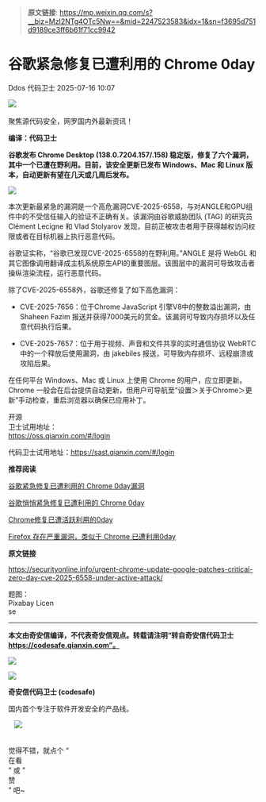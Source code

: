 > **原文链接**: https://mp.weixin.qq.com/s?__biz=MzI2NTg4OTc5Nw==&mid=2247523583&idx=1&sn=f3695d751d9189ce3ff6b61f71cc9942

#  谷歌紧急修复已遭利用的 Chrome 0day  
Ddos  代码卫士   2025-07-16 10:07  
  
![](https://mmbiz.qpic.cn/mmbiz_gif/Az5ZsrEic9ot90z9etZLlU7OTaPOdibteeibJMMmbwc29aJlDOmUicibIRoLdcuEQjtHQ2qjVtZBt0M5eVbYoQzlHiaw/640?wx_fmt=gif "")  
    
聚焦源代码安全，网罗国内外最新资讯！  
  
**编译：代码卫士**  
  
**谷歌发布 Chrome Desktop (138.0.7204.157/.158) 稳定版，修复了六个漏洞，其中一个已遭在野利用。目前，该安全更新已发布 Windows、Mac 和 Linux 版本，自动更新有望在几天或几周后发布。**  
  
![](https://mmbiz.qpic.cn/mmbiz_png/oBANLWYScMRRbmOnuRdJWeyWKga3vkZgq3e0ibI4Bq1nM4F2UmgbaibBfDs67uQDTWJYzz1LtaRc0EtKnfcvvYjA/640?wx_fmt=png&from=appmsg "")  
  
  
本次更新最紧急的漏洞是一个高危漏洞CVE-2025-6558，与对ANGLE和GPU组件中的不受信任输入的验证不正确有关。该漏洞由谷歌威胁团队 (TAG) 的研究员 Clément Lecigne 和 Vlad Stolyarov 发现，目前正被攻击者用于获得越权访问权限或者在目标机器上执行恶意代码。  
  
谷歌证实称，“谷歌已发现CVE-2025-6558的在野利用。”ANGLE 是将 WebGL 和其它图像调用翻译成主机系统原生API的重要图层。该图层中的漏洞可导致攻击者操纵渲染流程，运行恶意代码。  
  
除了CVE-2025-6558外，谷歌还修复了如下高危漏洞：  
  
- CVE-2025-7656：位于Chrome JavaScript 引擎V8中的整数溢出漏洞，由 Shaheen Fazim 报送并获得7000美元的赏金。该漏洞可导致内存损坏以及任意代码执行后果。  
  
- CVE-2025-7657：位于用于视频、声音和文件共享的实时通信协议 WebRTC 中的一个释放后使用漏洞，由 jakebiles 报送，可导致内存损坏、远程崩溃或攻陷后果。  
  
  
  
在任何平台 Windows、Mac 或 Linux 上使用 Chrome 的用户，应立即更新。Chrome 一般会在后台提供自动更新，但用户可导航至“设置＞关于Chrome＞更新”手动检查，重启浏览器以确保已应用补丁。  
  
  
开源  
卫士试用地址：  
https://oss.qianxin.com/#/login  
  
  
代码卫士试用地址：https://sast.qianxin.com/#/login  
  
  
  
  
  
  
  
  
  
  
  
  
  
  
**推荐阅读**  
  
[谷歌紧急修复已遭利用的 Chrome 0day漏洞](https://mp.weixin.qq.com/s?__biz=MzI2NTg4OTc5Nw==&mid=2247523414&idx=1&sn=af483917f833027e64a5dc3b05e6f56a&scene=21#wechat_redirect)  
  
  
[谷歌悄悄紧急修复已遭利用的 Chrome 0day](https://mp.weixin.qq.com/s?__biz=MzI2NTg4OTc5Nw==&mid=2247523177&idx=1&sn=6ead40fb0a70735a161f4ecd984a3f01&scene=21#wechat_redirect)  
  
  
[Chrome修复已遭活跃利用的0day](https://mp.weixin.qq.com/s?__biz=MzI2NTg4OTc5Nw==&mid=2247523031&idx=1&sn=40bc8fad7dc229f984420d3f6109a0b9&scene=21#wechat_redirect)  
  
  
[Firefox 存在严重漏洞，类似于 Chrome 已遭利用0day](https://mp.weixin.qq.com/s?__biz=MzI2NTg4OTc5Nw==&mid=2247522612&idx=2&sn=50c7ad88e87b485a09c7ae916f9d9677&scene=21#wechat_redirect)  
  
  
  
  
  
**原文链接**  
  
https://securityonline.info/urgent-chrome-update-google-patches-critical-zero-day-cve-2025-6558-under-active-attack/  
  
  
题图：  
Pixabay Licen  
se  
  
****  
**本文由奇安信编译，不代表奇安信观点。转载请注明“转自奇安信代码卫士 https://codesafe.qianxin.com”。**  
  
  
  
  
![](https://mmbiz.qpic.cn/mmbiz_jpg/oBANLWYScMSf7nNLWrJL6dkJp7RB8Kl4zxU9ibnQjuvo4VoZ5ic9Q91K3WshWzqEybcroVEOQpgYfx1uYgwJhlFQ/640?wx_fmt=jpeg "")  
  
![](https://mmbiz.qpic.cn/mmbiz_jpg/oBANLWYScMSN5sfviaCuvYQccJZlrr64sRlvcbdWjDic9mPQ8mBBFDCKP6VibiaNE1kDVuoIOiaIVRoTjSsSftGC8gw/640?wx_fmt=jpeg "")  
  
**奇安信代码卫士 (codesafe)**  
  
国内首个专注于软件开发安全的产品线。  
  
   ![](https://mmbiz.qpic.cn/mmbiz_gif/oBANLWYScMQ5iciaeKS21icDIWSVd0M9zEhicFK0rbCJOrgpc09iaH6nvqvsIdckDfxH2K4tu9CvPJgSf7XhGHJwVyQ/640?wx_fmt=gif "")  
  
   
觉得不错，就点个 “  
在看  
” 或 "  
赞  
” 吧~  
  
